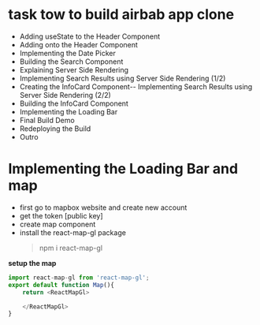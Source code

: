 # task tow to build airbab app clone

- Adding useState to the Header Component
- Adding onto the Header Component
- Implementing the Date Picker
- Building the Search Component
- Explaining Server Side Rendering
- Implementing Search Results using Server Side Rendering (1/2)
- Creating the InfoCard Component-- Implementing Search Results using Server Side Rendering (2/2)
- Building the InfoCard Component
- Implementing the Loading Bar
- Final Build Demo
- Redeploying the Build
- Outro

# Implementing the Loading Bar and map

- first go to mapbox website and create new account
- get the token [public key]
- create map component
- install the react-map-gl package
  > npm i react-map-gl

**setup the map**

```js
import react-map-gl from 'react-map-gl';
export default function Map(){
    return <ReactMapGl>

    </ReactMapGl>
}
```

